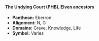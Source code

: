 #### The Undying Court (PHB), Elven ancestors
- **Pantheon:** Eberron
- **Alignment:** N, G
- **Domains:** Grave, Knowledge, Life
- **Symbol:** Varies